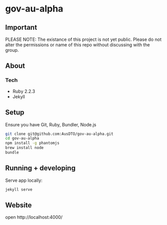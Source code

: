 # gov-au-alpha

## Important
PLEASE NOTE: The existance of this project is not yet public. Please do not alter the permissions or name of this repo without discussing with the group.

## About

### Tech

* Ruby 2.2.3
* Jekyll

## Setup

Ensure you have Git, Ruby, Bundler, Node.js

``` bash
git clone git@github.com:AusDTO/gov-au-alpha.git
cd gov-au-alpha
npm install -g phantomjs
brew install node
bundle
```

## Running + developing

Serve app locally:

``` bash
jekyll serve
```

## Website
open http://localhost:4000/

